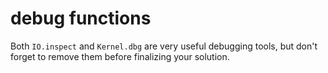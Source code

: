 # debug functions

Both `IO.inspect` and `Kernel.dbg` are very useful debugging tools, but don't forget to remove them before finalizing your solution.
